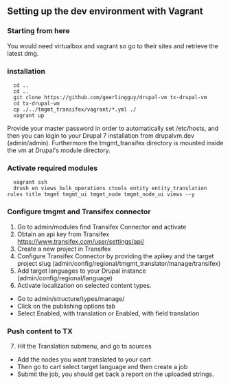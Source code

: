 ## Setting up the dev environment with Vagrant

### Starting from here

You would need virtualbox and vagrant so go to their sites and retrieve the latest
dmg.

### installation
```
  cd ..
  cd ..
  git clone https://github.com/geerlingguy/drupal-vm tx-drupal-vm
  cd tx-drupal-vm
  cp ./../tmgmt_transifex/vagrant/*.yml ./
  vagrant up
```

Provide your master password in order to automatically set /etc/hosts, and then
you can login to your Drupal 7 installation from drupalvm.dev (admin/admin).
Furthermore the tmgmt_transifex directory is mounted inside the vm at Drupal's module directory.

### Activate required modules

```
  vagrant ssh
  drush en views_bulk_operations ctools entity entity_translation rules title tmgmt tmgmt_ui tmgmt_node tmgmt_node_ui views --y
```

### Configure tmgmt and Transifex connector

1. Go to admin/modules find Transifex Connector and activate
2. Obtain an api key from Transifex https://www.transifex.com/user/settings/api/
3. Create a new project in Transifex
4. Configure Transifex Connector by providing the apikey and the target project slug (admin/config/regional/tmgmt_translator/manage/transifex)
5. Add target languages to your Drupal instance (admin/config/regional/language)
6. Activate localization on selected content types.
  * Go to admin/structure/types/manage/<content-type>
  * Click on the publishing options tab
  * Select  Enabled, with translation or Enabled, with field translation

### Push content to TX

7. Hit the Translation submenu, and go to sources
  * Add the nodes you want translated to your cart
  * Then go to cart select target language and then create a job
  * Submit the job, you should get back a report on the uploaded strings.

